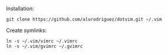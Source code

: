 Installation:

    git clone https://github.com/alurodriguez/dotvim.git ~/.vim

Create symlinks:
    
    ln -s ~/.vim/vimrc ~/.vimrc
    ln -s ~/.vim/gvimrc ~/.gvimrc
